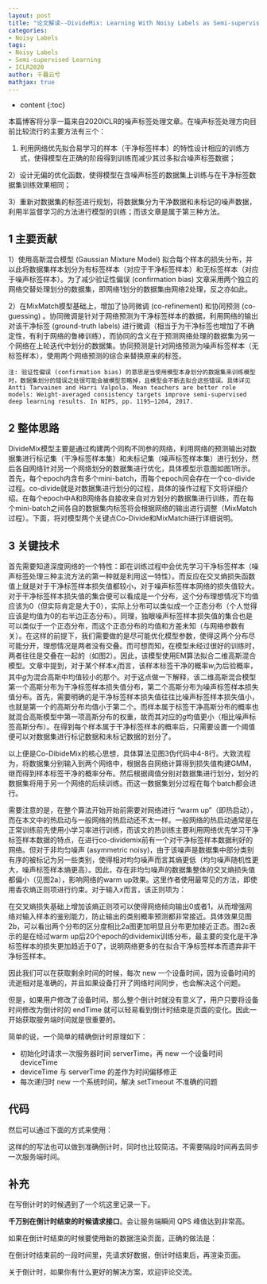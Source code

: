 ```yaml
---
layout: post
title: "论文解读--DivideMix: Learning With Noisy Labels as Semi-supervised Learning"
categories: 
- Noisy Labels
tags: 
- Noisy Labels
- Semi-supervised Learning
- ICLR2020
author: 千暮云兮
mathjax: true
---
```


* content
{:toc}

本篇博客将分享一篇来自2020ICLR的噪声标签处理文章。在噪声标签处理方向目前比较流行的主要方法有三个：

1) 利用网络优先拟合易学习的样本（干净标签样本）的特性设计相应的训练方式，使得模型在正确的阶段得到训练而减少其过多拟合噪声标签数据；

2）设计无偏的优化函数，使得模型在含噪声标签的数据集上训练与在干净标签数据集训练效果相同；

3）重新对数据集的标签进行规划，将数据集分为干净数据和未标记的噪声数据，利用半监督学习的方法进行模型的训练；而该文章是属于第三种方法。

## 1 主要贡献

1）使用高斯混合模型 (Gaussian Mixture Model) 拟合每个样本的损失分布，并以此将数据集样本划分为有标签样本（对应于干净标签样本）和无标签样本（对应于噪声标签样本）。为了减少验证性偏误 (confirmation bias) 文章采用两个独立的网络交替处理划分的数据集，即网络1划分的数据集由网络2处理，反之亦如此。

2）在MixMatch模型基础上，增加了协同微调 (co-refinement) 和协同预测 (co-guessing) 。协同微调是针对于网络预测为干净标签样本的数据，利用网络的输出对该干净标签 (ground-truth labels) 进行微调（相当于为干净标签也增加了不确定性，有利于网络的鲁棒训练），而协同的含义在于预测网络处理的数据集为另一个网络在上轮迭代中划分的数据集。协同预测是针对网络预测为噪声标签样本（无标签样本），使用两个网络预测的综合来替换原来的标签。

```
注: 验证性偏误 (confirmation bias) 的意思是当使用模型本身划分的数据集来训练模型时，数据集划分的错误之处很可能会被模型忽略掉，且模型会不断去拟合这些错误。具体详见 Antti Tarvainen and Harri Valpola. Mean teachers are better role models: Weight-averaged consistency targets improve semi-supervised deep learning results. In NIPS, pp. 1195–1204, 2017.
```

## 2 整体思路

DivideMix模型主要是通过构建两个同构不同参的网络，利用网络的预测输出对数据集进行标记集（干净标签样本集）和未标记集（噪声标签样本集）进行划分，然后各自网络针对另一个网络划分的数据集进行优化，具体模型示意图如图1所示。首先，每个epoch内含有多个mini-batch，而每个epoch间会存在一个co-divide过程。co-divide就是对数据集进行划分的过程，具体的操作过程下文将详细介绍。在每个epoch中A和B网络各自接收来自对方划分的数据集进行训练，而在每个mini-batch之间各自的数据集内标签将会根据网络的输出进行调整（MixMatch过程）。下面，将对模型两个关键点Co-Divide和MixMatch进行详细说明。

## 3 关键技术

首先需要知道深度网络的一个特性：即在训练过程中会优先学习干净标签样本（噪声标签处理三种主流方法的第一种就是利用这一特性）。而反应在交叉熵损失函数值上就是对于干净标签样本损失值都较小，对于噪声标签样本网络的损失值较大。对于干净标签样本损失值的集合便可以看成是一个分布，这个分布理想情况下均值应该为0（但实际肯定是大于0），实际上分布可以类似成一个正态分布（个人觉得应该是均值为0的右半边正态分布）。同理，独眼噪声标签样本损失值的集合也是可以类似于一个正态分布，而这个正态分布的均值和方差未知（与网络参数有关）。在这样的前提下，我们需要做的是尽可能优化模型参数，使得这两个分布尽可能分开，理想情况是两者没有交叠。而可想而知，在模型未经过很好的训练时，两者往往是交叠在一起的（如图2）。因此，该模型使用EM算法拟合二维高斯混合模型。文章中提到，对于某个样本$x_{i}$而言，该样本标签干净的概率$w_{i}$为后验概率，其中$g$为混合高斯中均值较小的那个。对于这点做一下解释，该二维高斯混合模型第一个高斯分布为干净标签样本损失值分布，第二个高斯分布为噪声标签样本损失值分布。首先，需要明确的是干净标签样本损失值往往比噪声标签样本损失值小，也就是第一个的高斯分布均值小于第二个。而样本属于标签干净高斯分布的概率也就混合高斯模型中第一项高斯分布的权重，故而其对应的$g$均值更小（相比噪声标签高斯分布）。在得到每个样本属于干净标签样本的概率后，只需要设置一个阈值便可以对数据集进行标记数据和未标记数据的划分了。

以上便是Co-DibideMix的核心思想，具体算法见图3伪代码中4-8行。大致流程为，将数据集分别输入到两个网络中，根据各自网络计算得到损失值构建GMM，继而得到样本标签干净的概率分布。然后根据阈值分别对数据集进行划分，划分的数据集将用于另一个网络的后续训练。而这一数据集划分过程在每个batch都会进行。

需要注意的是，在整个算法开始开始前需要对网络进行 “warm up”（即热启动），而在本文中的热启动与一般网络的热启动还不太一样。一般网络的热启动通常是在正常训练前先使用小学习率进行训练，而该文的热训练主要利用网络优先学习干净标签样本数据的特点，在进行co-dividemix前有一个对干净标签样本数据利好的网络。但对于非均匀噪声 (asymmetric noisy)，由于该噪声是数据集中部分类别有序的被标记为另一些类别，使得相对均匀噪声而言其熵更低（均匀噪声随机性更大，噪声标签样本熵更高）。因此，存在非均匀噪声的数据集整体的交叉熵损失值都偏小（见图2a），影响网络的warm up效果。这里作者使用最常见的方法，即使用香农熵正则项进行约束。对于输入$x$而言，该正则项为：

在交叉熵损失基础上增加该熵正则项可以使得网络倾向输出0或者1，从而增强网络对输入样本的鉴别能力，防止输出的类别概率预测都非常接近。具体效果见图2b，可以看出两个分布的区分度相比2a图更加明显且分布更加接近正态。图2c表示的是在经过warm up后20个epoch的dividemix训练分布，最主要的变化是干净标签样本的损失更加趋近于0了，说明网络更多的在拟合干净标签样本而遗弃非干净标签样本。

因此我们可以在获取剩余时间的时候，每次 new 一个设备时间，因为设备时间的流逝相对是准确的，并且如果设备打开了网络时间同步，也会解决这个问题。

但是，如果用户修改了设备时间，那么整个倒计时就没有意义了，用户只要将设备时间修改为倒计时的 endTime 就可以轻易看到倒计时结束是页面的变化。因此一开始获取服务端时间就是很重要的。

简单的说，一个简单的精确倒计时原理如下：

- 初始化时请求一次服务器时间 serverTime，再 new 一个设备时间 deviceTime
- deviceTime 与 serverTime 的差作为时间偏移修正
- 每次递归时 new 一个系统时间，解决 setTimeout 不准确的问题

## 代码

然后可以通过下面的方式来使用：

这样的的写法也可以做到准确倒计时，同时也比较简洁。不需要隔段时间再去同步一次服务端时间。

## 补充

在写倒计时的时候遇到了一个坑这里记录一下。

**千万别在倒计时结束的时候请求接口**。会让服务端瞬间 QPS 峰值达到非常高。

如果在倒计时结束的时候要使用新的数据渲染页面，正确的做法是：

在倒计时结束前的一段时间里，先请求好数据，倒计时结束后，再渲染页面。

关于倒计时，如果你有什么更好的解决方案，欢迎评论交流。
